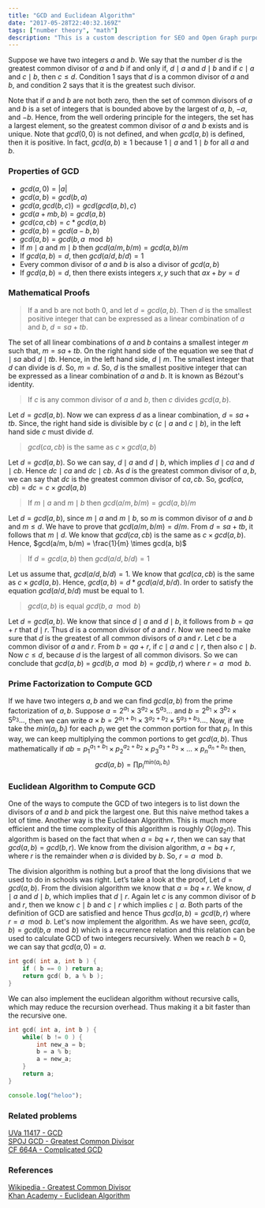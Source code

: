 ```yaml
---
title: "GCD and Euclidean Algorithm"
date: "2017-05-28T22:40:32.169Z"
tags: ["number theory", "math"]
description: "This is a custom description for SEO and Open Graph purposes, rather than the default generated excerpt. Simply add a description field to the frontmatter."
---
```


Suppose we have two integers $a$ and $b$. We say that the number $d$ is the greatest common divisor of $a$ and $b$ if and only if, $d \mid a$ and $d \mid b$ and if $c \mid a$ and $c \mid b$, then $c \leq d$. Condition $1$ says that $d$ is a common divisor of $a$ and $b$, and condition $2$ says that it is the greatest such divisor.

Note that if $a$ and $b$ are not both zero, then the set of common divisors of $a$ and $b$ is a set of integers that is bounded above by the largest of $a$, $b$, $-a$, and $-b$. Hence, from the well ordering principle for the integers, the set has a largest element, so the greatest common divisor of $a$ and $b$ exists and is unique. Note that $gcd(0,0)$ is not defined, and when $gcd(a,b)$ is defined, then it is positive. In fact, $gcd(a, b) \geq 1$ because $1 \mid a$ and $1 \mid b$ for all $a$ and $b$.

### Properties of GCD

- $gcd(a, 0) = |a|$
- $gcd(a, b) = gcd(b, a)$
- $gcd(a, gcd(b, c)) = gcd(gcd(a, b), c)$
- $gcd(a + mb, b) = gcd(a, b)$
- $gcd(ca, cb) = c * gcd(a, b)$
- $gcd(a, b) = gcd(a - b, b)$
- $gcd(a, b) = gcd(b, a \mod b)$
- If $m \mid a$ and $m \mid b$ then $gcd(a/m, b/m) = gcd(a, b)/m$
- If $gcd(a, b) = d$, then $gcd(a/d, b/d) = 1$
- Every common divisor of $a$ and $b$ is also a divisor of $gcd(a, b)$
- If $gcd(a, b) = d$, then there exists integers $x, y$ such that $ax + by = d$

### Mathematical Proofs

> If a and b are not both 0, and let $d = gcd(a, b)$. Then $d$ is the smallest positive integer that can be expressed as a linear combination of $a$ and $b$, $d = sa+tb$.

The set of all linear combinations of $a$ and $b$ contains a smallest integer $m$ such that, $m = sa+tb$. On the right hand side of the equation we see that $d \mid sa$ abd $d \mid tb$. Hence, in the left hand side, $d \mid m$. The smallest integer that $d$ can divide is $d$. So, $m = d$. So, $d$ is the smallest positive integer that can be expressed as a linear combination of $a$ and $b$. It is known as Bézout's identity.

> If $c$ is any common divisor of $a$ and $b$, then $c$ divides $gcd(a, b)$.

Let $d = gcd(a, b)$. Now we can express $d$ as a linear combination, $d = sa + tb$. Since, the right hand side is divisible by $c$ ($c \mid a$ and $c \mid b$), in the left hand side $c$ must divide $d$.

> $gcd(ca, cb)$ is the same as $c\times gcd(a, b)$

Let $d = gcd(a, b)$. So we can say, $d \mid a$ and $d \mid b$, which implies $d \mid ca$ and $d \mid cb$. Hence $dc \mid ca$ and $dc \mid cb$. As $d$ is the greatest common divisor of $a, b$, we can say that $dc$ is the greatest common divisor of $ca, cb$. So, $gcd(ca, cb) = dc = c \times gcd(a, b)$

> If $m \mid a$ and $m \mid b$ then $gcd(a/m, b/m) = gcd(a, b)/m$

Let $d = gcd(a, b)$, since $m \mid a$ and $m \mid b$, so $m$ is common divisor of $a$ and $b$ and $m \leq d$. We have to prove that $gcd(a / m, b / m) = d / m$. From $d = sa + tb$, it follows that $m \mid d$. We know that $gcd(ca, cb)$ is the same as $c\times gcd(a, b)$. Hence, $gcd(a/m, b/m) = \frac{1}{m} \times gcd(a, b)$

> If $d = gcd(a, b)$ then $gcd(a / d, b / d) = 1$

Let us assume that, $gcd(a / d, b / d) = 1$. We know that $gcd(ca, cb)$ is the same as $c\times gcd(a, b)$. Hence, $gcd(a, b) = d * gcd( a / d, b / d )$. In order to satisfy the equation $gcd(a / d, b / d)$ must be equal to $1$.

> $gcd(a, b)$ is equal $gcd(b, a \mod b)$

Let $d = gcd(a, b)$. We know that since $d \mid a$ and $d \mid b$, it follows from $b = qa + r$ that $d \mid r$. Thus $d$ is a common divisor of $a$ and $r$. Now we need to make sure that $d$ is the greatest of all common divisors of $a$ and $r$. Let $c$ be a common divisor of $a$ and $r$. From $b = qa + r$, if $c \mid a$ and $c \mid r$, then also $c \mid b$. Now $c \leq d$, because $d$ is the largest of all common divisors. So we can conclude that $gcd(a, b)$ = $gcd(b, a \mod b) = gcd(b, r)$ where $r = a \mod b$.

### Prime Factorization to Compute GCD

If we have two integers $a, b$ and we can find $gcd(a, b)$ from the prime factorization of $a, b$. Suppose $a = 2^{a_1} \times 3^{a_2} \times 5^{a_3}...$ and $b = 2^{b_1} \times 3^{b_2} \times 5^{b_3}...$, then we can write $a \times b = 2^{a_1 + b_1} \times3^{a_2+b_2} \times5^{a_3 + b_3}...$. Now, if we take the $min(a_i, b_i)$ for each $p_i$ we get the common portion for that $p_i$. In this way, we can keep multiplying the common portions to get $gcd(a, b)$. Thus mathematically if $ab = p_1^{a_1 + b_1} \times p_2^{a_2 + b_2} \times p_3^{a_3 + b_3} \times \dots \times p_n^{a_n + b_n}$ then, $$gcd(a, b) = \prod p_i^{min(a_i , b_i)}$$

### Euclidean Algorithm to Compute GCD

One of the ways to compute the GCD of two integers is to list down the divisors of $a$ and $b$ and pick the largest one. But this naive method takes a lot of time. Another way is the Euclidean Algorithm. This is much more efficient and the time complexity of this algorithm is roughly $O(log_2n)$. This algorithm is based on the fact that when $a = bq + r$, then we can say that $gcd(a, b) = gcd(b, r)$. We know from the division algorithm, $a = bq + r$, where $r$ is the remainder when $a$ is divided by $b$. So, $r = a \mod b$.

The division algorithm is nothing but a proof that the long divisions that we used to do in schools was right. Let’s take a look at the proof, Let $d = gcd(a, b)$. From the division algorithm we know that $a = bq + r$. We know, $d \mid a$ and $d \mid b$, which implies that $d \mid r$. Again let $c$ is any common divisor of $b$ and $r$, then we know $c \mid b$ and $c \mid r$ which implies $c \mid a$. Both parts of the definition of GCD are satisfied and hence Thus $gcd(a, b) = gcd(b, r)$ where $r = a \mod b$. Let's now implement the algorithm. As we have seen, $gcd(a, b) = gcd(b, a \mod b)$ which is a recurrence relation and this relation can be used to calculate GCD of two integers recursively. When we reach $b = 0$, we can say that $gcd(a, 0) = a$.

```cpp
int gcd( int a, int b ) {
    if ( b == 0 ) return a;
    return gcd( b, a % b );
}
```

We can also implement the euclidean algorithm without recursive calls, which may reduce the recursion overhead. Thus making it a bit faster than the recursive one.

```cpp
int gcd( int a, int b ) {
    while( b != 0 ) {
        int new_a = b;
        b = a % b;
        a = new_a;
    }
    return a;
}
```

```js
console.log("heloo");
```

### Related problems

[UVa 11417 - GCD](https://uva.onlinejudge.org/index.php?option=onlinejudge&page=show_problem&problem=2412) <br>
[SPOJ GCD - Greatest Common Divisor](https://www.spoj.com/problems/GCD/) <br>
[CF 664A - Complicated GCD](https://codeforces.com/problemset/problem/664/A) <br>

### References

[Wikipedia - Greatest Common Divisor](https://en.wikipedia.org/wiki/Greatest_common_divisor) <br>
[Khan Academy - Euclidean Algorithm](https://www.khanacademy.org/computing/computer-science/cryptography/modarithmetic/a/the-euclidean-algorithm)
